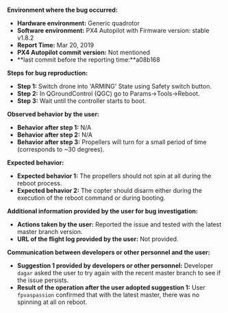 **Environment where the bug occurred:**

- **Hardware environment:** Generic quadrotor
- **Software environment:** PX4 Autopilot with Firmware version: stable v1.8.2
- **Report Time:** Mar 20, 2019
- **PX4 Autopilot commit version:** Not mentioned
- **last commit before the reporting time:**a08b168

**Steps for bug reproduction:**

- **Step 1:** Switch drone into 'ARMING' State using Safety switch button.
- **Step 2:** In QGroundControl (QGC) go to Params->Tools->Reboot.
- **Step 3:** Wait until the controller starts to boot.
  

**Observed behavior by the user:**

- **Behavior after step 1:** N/A
- **Behavior after step 2:** N/A
- **Behavior after step 3:** Propellers will turn for a small period of time (corresponds to ~30 degrees).

**Expected behavior:**

- **Expected behavior 1:** The propellers should not spin at all during the reboot process.
- **Expected behavior 2:** The copter should disarm either during the execution of the reboot command or during booting.

**Additional information provided by the user for bug investigation:**

- **Actions taken by the user:** Reported the issue and tested with the latest master branch version.
- **URL of the flight log provided by the user:** Not provided.

**Communication between developers or other personnel and the user:**

- **Suggestion 1 provided by developers or other personnel:** Developer `dagar` asked the user to try again with the recent master branch to see if the issue persists.
- **Result of the operation after the user adopted suggestion 1:** User `fpvaspassion` confirmed that with the latest master, there was no spinning at all on reboot.
